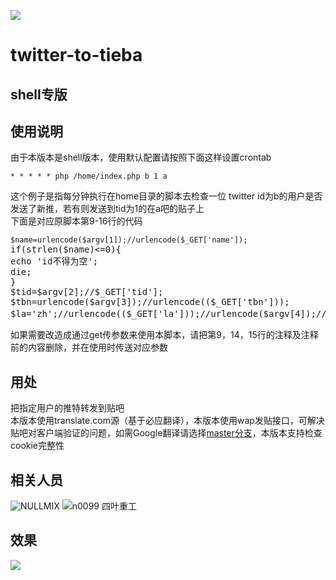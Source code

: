 ![](https://kdwnil.ml/favicon.ico)
# twitter-to-tieba
## shell专版
## 使用说明
由于本版本是shell版本，使用默认配置请按照下面这样设置crontab
<pre><code>* * * * * php /home/index.php b 1 a</code></pre>
这个例子是指每分钟执行在home目录的脚本去检查一位 twitter id为b的用户是否发送了新推，若有则发送到tid为1的在a吧的贴子上<br>
下面是对应原脚本第9-16行的代码
<pre><code>$name=urlencode($argv[1]);//urlencode($_GET['name']);</code>
if(strlen($name)<=0){
echo 'id不得为空';
die;
}
$tid=$argv[2];//$_GET['tid'];
$tbn=urlencode($argv[3]);//urlencode(($_GET['tbn']));
$la='zh';//urlencode(($_GET['la']));//urlencode($argv[4]);//默认语言为中文，如需其他语言请自行修改</code></pre>
如果需要改造成通过get传参数来使用本脚本，请把第9，14，15行的注释及注释前的内容删除，并在使用时传送对应参数
## 用处
把指定用户的推特转发到贴吧<br>
本版本使用translate.com源（基于必应翻译），本版本使用wap发贴接口，可解决贴吧对客户端验证的问题，如需Google翻译请选择[master分支](https://github.com/yaoyichi2011/twitter-to-tieba/tree/master/)，本版本支持检查cookie完整性<br />
## 相关人员
![NULLMIX](https://pan.nullmix.ml/favicon.ico)
![n0099 四叶重工](https://n0099.cf/favicon.ico)<br>
## 效果
![](https://github.com/yaoyichi2011/kdwnilpic/blob/master/twtotb1.png)
